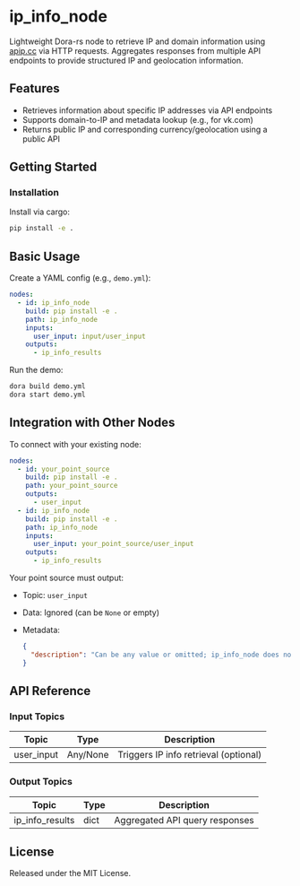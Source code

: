 # ip_info_node

Lightweight Dora-rs node to retrieve IP and domain information using [apip.cc](https://apip.cc) via HTTP requests. Aggregates responses from multiple API endpoints to provide structured IP and geolocation information.

## Features
- Retrieves information about specific IP addresses via API endpoints
- Supports domain-to-IP and metadata lookup (e.g., for vk.com)
- Returns public IP and corresponding currency/geolocation using a public API

## Getting Started

### Installation
Install via cargo:
```bash
pip install -e .
```

## Basic Usage

Create a YAML config (e.g., `demo.yml`):

```yaml
nodes:
  - id: ip_info_node
    build: pip install -e .
    path: ip_info_node
    inputs:
      user_input: input/user_input
    outputs:
      - ip_info_results
```

Run the demo:

```bash
dora build demo.yml
dora start demo.yml
```

## Integration with Other Nodes

To connect with your existing node:

```yaml
nodes:
  - id: your_point_source
    build: pip install -e .
    path: your_point_source
    outputs:
      - user_input
  - id: ip_info_node
    build: pip install -e .
    path: ip_info_node
    inputs:
      user_input: your_point_source/user_input
    outputs:
      - ip_info_results
```

Your point source must output:

* Topic: `user_input`
* Data: Ignored (can be `None` or empty)
* Metadata:

  ```json
  {
    "description": "Can be any value or omitted; ip_info_node does not expect payload data."
  }
  ```

## API Reference

### Input Topics

| Topic       | Type      | Description                           |
| ----------- | --------- | ------------------------------------- |
| user_input  | Any/None  | Triggers IP info retrieval (optional) |

### Output Topics

| Topic           | Type    | Description                      |
| --------------- | ------- | -------------------------------- |
| ip_info_results | dict    | Aggregated API query responses   |

## License

Released under the MIT License.
